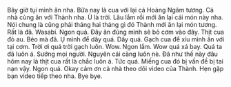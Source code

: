 Bây giờ tụi mình ăn nha. Bữa nay là cua với lại cá Hoàng Ngâm tương. Cả nhà cùng ăn với Thành nha. Ù là trời. Lâu lắm rồi mới ăn lại cái món này nha. Nói chung là cũng phải tháng hai tháng gì đó Thành mới ăn lại món tương. Rất là đã. Wasabi. Ngon quá. Đây ăn đúng mình sẽ bỏ cơm vào đây. Thịt cua đỏ au. Béo mà đã. Ụ mình để dây quá. Dây quá. Gạch cua để xíu mình ăn với tại cơm. Trời ơi quá trời gạch luôn. Wow. Ngon lắm. Wow quá xá bay. Quá ta đã luôn á. Sướng mọi người. Nguyên cái càng luôn nè. Đã như thế này đâu hôm nay là thịt cua rất là chắc luôn á. Tức quá. Miếng cua đó bị vấn đề bị tai nạn vậy. Ngon quá. Okay cảm ơn cả nhà theo dõi video của Thành. Hẹn gặp bạn video tiếp theo nha. Bye bye.